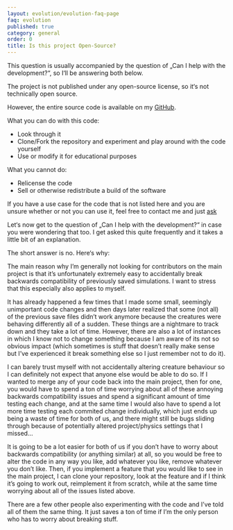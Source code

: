 ```yaml
---
layout: evolution/evolution-faq-page
faq: evolution
published: true
category: general
order: 0
title: Is this project Open-Source?
---
```


This question is usually accompanied by the question of „Can I help with the development?“, so I‘ll be answering both below. 

The project is not published under any open-source license, so it‘s not technically open source. 

However, the entire source code is available on my [GitHub](github.com/keiwando/evolution).

What you can do with this code:
* Look through it
* Clone/Fork the repository and experiment and play around with the code yourself
* Use or modify it for educational purposes

What you cannot do:
* Relicense the code
* Sell or otherwise redistribute a build of the software

If you have a use case for the code that is not listed here and you are unsure whether or not you can use it, feel free to contact me and just [ask](http://www.keiwando.com/contact)

Let‘s now get to the question of „Can I help with the development?“ in case you were wondering that too. I get asked this quite frequently and it takes a little bit of an explanation. 

The short answer is no. Here‘s why:

The main reason why I’m generally not looking for contributors on the main project is that it’s unfortunately extremely easy to accidentally break backwards compatibility of previously saved simulations. I want to stress that this especially also applies to myself.

It has already happened a few times that I made some small, seemingly unimportant code changes and then days later realized that some (not all) of the previous save files didn’t work anymore because the creatures were behaving differently all of a sudden. These things are a nightmare to track down and they take a lot of time. However, there are also a lot of instances in which I know not to change something because I am aware of its not so obvious impact (which sometimes is stuff that doesn’t really make sense but I’ve experienced it break something else so I just remember not to do it).

I can barely trust myself with not accidentally altering creature behaviour so I can definitely not expect that anyone else would be able to do so. If I wanted to merge any of your code back into the main project, then for one, you would have to spend a ton of time worrying about all of these annoying backwards compatibility issues and spend a significant amount of time testing each change, and at the same time I would also have to spend a lot more time testing each commited change individually, which just ends up being a waste of time for both of us, and there might still be bugs sliding through because of potentially altered project/physics settings that I missed…

It is going to be a lot easier for both of us if you don’t have to worry about backwards compatibility (or anything similar) at all, so you would be free to alter the code in any way you like, add whatever you like, remove whatever you don’t like. Then, if you implement a feature that you would like to see in the main project, I can clone your repository, look at the feature and if I think it’s going to work out, reimplement it from scratch, while at the same time worrying about all of the issues listed above.

There are a few other people also experimenting with the code and I’ve told all of them the same thing. It just saves a ton of time if I’m the only person who has to worry about breaking stuff.
